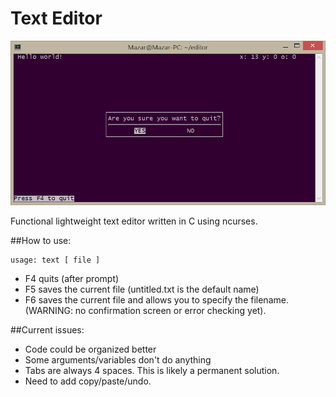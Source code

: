 Text Editor
===========

![Image of the program in use.](res/text.bmp)

Functional lightweight text editor written in C using ncurses.

##How to use:

    usage: text [ file ]

* F4 quits (after prompt)
* F5 saves the current file (untitled.txt is the default name)
* F6 saves the current file and allows you to specify the filename.
(WARNING: no confirmation screen or error checking yet).

##Current issues:

* Code could be organized better
* Some arguments/variables don't do anything
* Tabs are always 4 spaces.  This is likely a permanent solution.
* Need to add copy/paste/undo.
